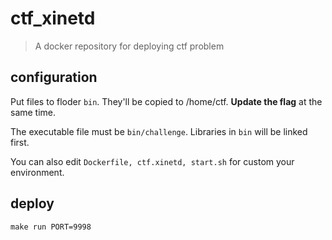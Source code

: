 # ctf_xinetd

> A docker repository for deploying ctf problem

## configuration

Put files to floder `bin`. They'll be copied to /home/ctf. **Update the flag** at the same time.

The executable file must be `bin/challenge`. Libraries in `bin` will be linked first.

You can also edit `Dockerfile, ctf.xinetd, start.sh` for custom your environment.

## deploy

```
make run PORT=9998
```

